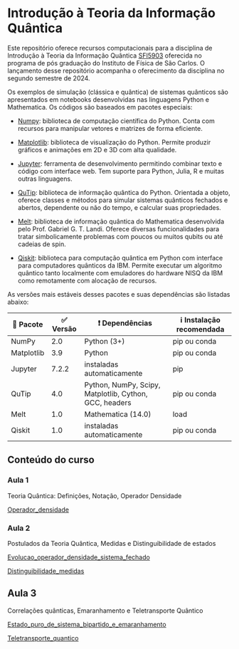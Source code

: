 # Introdução à Teoria da Informação Quântica

Este repositório oferece recursos computacionais para a disciplina de Introdução à Teoria da Informação Quântica [SFI5903](https://uspdigital.usp.br/janus/componente/disciplinasOferecidasInicial.jsf?action=4&sgldis=SFI5903&ofe=3) oferecida no programa de pós graduação do Instituto de Física de São Carlos. O lançamento desse repositório acompanha o oferecimento da disciplina no segundo semestre de 2024.

Os exemplos de simulação (clássica e quântica) de sistemas quânticos são apresentados em notebooks desenvolvidas nas linguagens Python e Mathematica. Os códigos são baseados em pacotes especiais:

- [Numpy](https://numpy.org/): biblioteca de computação científica do Python. Conta com recursos para manipular vetores e matrizes de forma eficiente.
- [Matplotlib](https://matplotlib.org/): biblioteca de visualização do Python. Permite produzir gráficos e animações em 2D e 3D com alta qualidade.
- [Jupyter](https://jupyter.org/): ferramenta de desenvolvimento permitindo combinar texto e código com interface web. Tem suporte para Python, Julia, R e muitas outras linguagens.
- [QuTip](https://qutip.org/): biblioteca de informação quântica do Python. Orientada a objeto, oferece classes e métodos para simular sistemas quânticos fechados e abertos, dependente ou não do tempo, e calcular suas propriedades.
- [Melt](https://melt1.notion.site/): biblioteca de informação quântica do Mathematica desenvolvida pelo Prof. Gabriel G. T. Landi. Oferece diversas funcionalidades para tratar simbolicamente problemas com poucos ou muitos qubits ou até cadeias de spin. 

- [Qiskit](https://qiskit.org/): biblioteca para computação quântica em Python com interface para computadores quânticos da IBM. Permite executar um algoritmo quântico tanto localmente com emuladores do hardware NISQ da IBM como remotamente com alocação de recursos.

As versões mais estáveis desses pacotes e suas dependências são listadas abaixo:

| :gift: Pacote | :white_check_mark: Versão | :exclamation: Dependências | :information_source: Instalação recomendada | 
| --- | --- | --- | --- |
| NumPy | 2.0 | Python (3+) | pip ou conda |
| Matplotlib | 3.9 | Python | pip ou conda |
| Jupyter | 7.2.2 | instaladas automaticamente | pip |
| QuTip | 4.0 | Python, NumPy, Scipy, Matplotlib, Cython, GCC, headers| pip ou conda|
| Melt | 1.0 | Mathematica (14.0)| load |
| Qiskit | 1.0 | instaladas automaticamente| pip ou conda|


## Conteúdo do curso

### Aula 1
Teoria Quântica: Definições, Notação, Operador Densidade

[Operador_densidade](./Operador_densidade.ipynb)

### Aula 2
Postulados da Teoria Quântica, Medidas e Distinguibilidade de estados

[Evolucao_operador_densidade_sistema_fechado](./Evolucao_operador_densidade_sistema_fechado.ipynb)

[Distinguibilidade_medidas](./Distinguibilidade_medidas.ipynb)

## Aula 3
Correlações quânticas, Emaranhamento e Teletransporte Quântico

[Estado_puro_de_sistema_bipartido_e_emaranhamento](./Estado_puro_de_sistema_bipartido_e_emaranhamento.ipynb)

[Teletransporte_quantico](./Teletransporte_quantico.ipynb)

